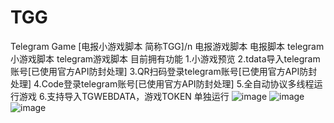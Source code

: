# TGG
Telegram Game [电报小游戏脚本 简称TGG]/n
电报游戏脚本 电报脚本 telegram小游戏脚本 telegram游戏脚本
目前拥有功能
1.小游戏预览
2.tdata导入telegram账号[已使用官方API防封处理]
3.QR扫码登录telegram账号[已使用官方API防封处理]
4.Code登录telegram账号[已使用官方API防封处理]
5.全自动协议多线程运行游戏
6.支持导入TGWEBDATA，游戏TOKEN 单独运行
![image](https://github.com/user-attachments/assets/715bb526-6c75-42c3-a5b2-c1ff256e2311)
![image](https://github.com/user-attachments/assets/aa775097-acb3-49e0-a50e-06b0d12176de)
![image](https://github.com/user-attachments/assets/1dc35e7a-c55a-45f3-9a68-0acf040518de)
